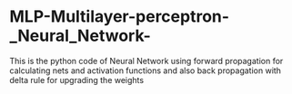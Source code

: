 # MLP-Multilayer-perceptron-_Neural_Network-
This is the python code of Neural Network using forward propagation for calculating nets and activation functions and also back propagation with delta rule for upgrading the weights 
